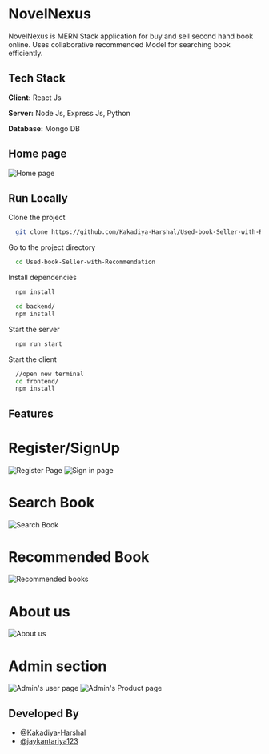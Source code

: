 
# NovelNexus

NovelNexus is MERN Stack application for buy and sell second hand book online. Uses collaborative recommended Model for searching book efficiently.


## Tech Stack

**Client:** React Js

**Server:** Node Js, Express Js, Python

**Database:** Mongo DB


## Home page

![Home page](https://user-images.githubusercontent.com/113292495/231663227-7ad7d649-4ea4-4eaf-b7c3-e1ec4c1c4917.png)


## Run Locally

Clone the project

```bash
  git clone https://github.com/Kakadiya-Harshal/Used-book-Seller-with-Recommendation
```

Go to the project directory

```bash
  cd Used-book-Seller-with-Recommendation
```

Install dependencies

```bash
  npm install
```
```bash
  cd backend/
  npm install
```

Start the server

```bash
  npm run start
```
Start the client

```bash
  //open new terminal
  cd frontend/
  npm install
```

## Features

# Register/SignUp
![Register Page](https://user-images.githubusercontent.com/113292495/231662848-82f9fc27-5a38-4205-b2a3-4dba0c65affd.png)
![Sign in page](https://user-images.githubusercontent.com/113292495/231662867-1b9a256e-7e13-422b-8157-c4763a1755d6.png)

# Search Book 
![Search Book](https://user-images.githubusercontent.com/113292495/231662712-11a98de2-1a04-43cb-bd15-27e661088c7a.png)

# Recommended Book 
![Recommended books](https://user-images.githubusercontent.com/113292495/231662893-6b432d94-f800-4601-98b0-aed19248dbd8.png)

# About us
![About us](https://user-images.githubusercontent.com/113292495/231662915-5045617a-c0a4-4b31-bb34-67aa3acd3ff9.png)

# Admin section

![Admin's user page](https://user-images.githubusercontent.com/113292495/231662960-111d7c10-0b4c-4167-b02c-efc3f4c2e9ca.png)
![Admin's Product page](https://user-images.githubusercontent.com/113292495/231662979-1dca70fd-5815-494e-87d7-99c2e98b4b7c.png)

## Developed By

- [@Kakadiya-Harshal](https://github.com/Kakadiya-Harshal)
- [@jaykantariya123](https://github.com/jaykantariya123)












